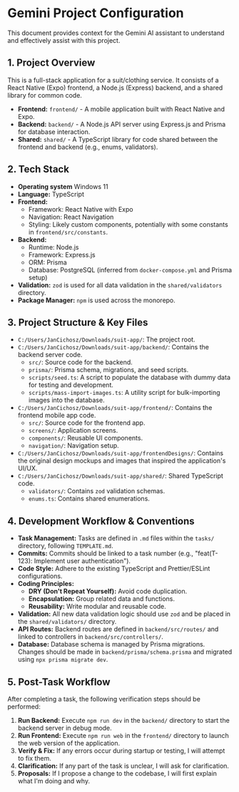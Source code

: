 # Gemini Project Configuration

This document provides context for the Gemini AI assistant to understand and effectively assist with this project.

## 1. Project Overview

This is a full-stack application for a suit/clothing service. It consists of a React Native (Expo) frontend, a Node.js (Express) backend, and a shared library for common code.

- **Frontend:** `frontend/` - A mobile application built with React Native and Expo.
- **Backend:** `backend/` - A Node.js API server using Express.js and Prisma for database interaction.
- **Shared:** `shared/` - A TypeScript library for code shared between the frontend and backend (e.g., enums, validators).

## 2. Tech Stack

- **Operating system** Windows 11
- **Language:** TypeScript
- **Frontend:**
  - Framework: React Native with Expo
  - Navigation: React Navigation
  - Styling: Likely custom components, potentially with some constants in `frontend/src/constants`.
- **Backend:**
  - Runtime: Node.js
  - Framework: Express.js
  - ORM: Prisma
  - Database: PostgreSQL (inferred from `docker-compose.yml` and Prisma setup)
- **Validation:** `zod` is used for all data validation in the `shared/validators` directory.
- **Package Manager:** `npm` is used across the monorepo.

## 3. Project Structure & Key Files

- `C:/Users/JanCichosz/Downloads/suit-app/`: The project root.
- `C:/Users/JanCichosz/Downloads/suit-app/backend/`: Contains the backend server code.
  - `src/`: Source code for the backend.
  - `prisma/`: Prisma schema, migrations, and seed scripts.
  - `scripts/seed.ts`: A script to populate the database with dummy data for testing and development.
  - `scripts/mass-import-images.ts`: A utility script for bulk-importing images into the database.
- `C:/Users/JanCichosz/Downloads/suit-app/frontend/`: Contains the frontend mobile app code.
  - `src/`: Source code for the frontend app.
  - `screens/`: Application screens.
  - `components/`: Reusable UI components.
  - `navigation/`: Navigation setup.
- `C:/Users/JanCichosz/Downloads/suit-app/frontendDesigns/`: Contains the original design mockups and images that inspired the application's UI/UX.
- `C:/Users/JanCichosz/Downloads/suit-app/shared/`: Shared TypeScript code.
  - `validators/`: Contains `zod` validation schemas.
  - `enums.ts`: Contains shared enumerations.

## 4. Development Workflow & Conventions

- **Task Management:** Tasks are defined in `.md` files within the `tasks/` directory, following `TEMPLATE.md`.
- **Commits:** Commits should be linked to a task number (e.g., "feat(T-123): Implement user authentication").
- **Code Style:** Adhere to the existing TypeScript and Prettier/ESLint configurations.
- **Coding Principles:**
  - **DRY (Don't Repeat Yourself):** Avoid code duplication.
  - **Encapsulation:** Group related data and functions.
  - **Reusability:** Write modular and reusable code.
- **Validation:** All new data validation logic should use `zod` and be placed in the `shared/validators/` directory.
- **API Routes:** Backend routes are defined in `backend/src/routes/` and linked to controllers in `backend/src/controllers/`.
- **Database:** Database schema is managed by Prisma migrations. Changes should be made in `backend/prisma/schema.prisma` and migrated using `npx prisma migrate dev`.

## 5. Post-Task Workflow

After completing a task, the following verification steps should be performed:

1.  **Run Backend:** Execute `npm run dev` in the `backend/` directory to start the backend server in debug mode.
2.  **Run Frontend:** Execute `npm run web` in the `frontend/` directory to launch the web version of the application.
3.  **Verify & Fix:** If any errors occur during startup or testing, I will attempt to fix them.
4.  **Clarification:** If any part of the task is unclear, I will ask for clarification.
5.  **Proposals:** If I propose a change to the codebase, I will first explain what I'm doing and why.
